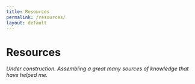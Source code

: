 ```yaml
---
title: Resources
permalink: /resources/
layout: default
---
```


# Resources

*Under construction. Assembling a great many sources of knowledge that have helped me.*